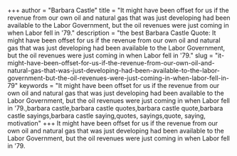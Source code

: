 +++
author = "Barbara Castle"
title = "It might have been offset for us if the revenue from our own oil and natural gas that was just developing had been available to the Labor Government, but the oil revenues were just coming in when Labor fell in '79."
description = "the best Barbara Castle Quote: It might have been offset for us if the revenue from our own oil and natural gas that was just developing had been available to the Labor Government, but the oil revenues were just coming in when Labor fell in '79."
slug = "it-might-have-been-offset-for-us-if-the-revenue-from-our-own-oil-and-natural-gas-that-was-just-developing-had-been-available-to-the-labor-government-but-the-oil-revenues-were-just-coming-in-when-labor-fell-in-79"
keywords = "It might have been offset for us if the revenue from our own oil and natural gas that was just developing had been available to the Labor Government, but the oil revenues were just coming in when Labor fell in '79.,barbara castle,barbara castle quotes,barbara castle quote,barbara castle sayings,barbara castle saying,quotes, sayings,quote, saying, motivation"
+++
It might have been offset for us if the revenue from our own oil and natural gas that was just developing had been available to the Labor Government, but the oil revenues were just coming in when Labor fell in '79.
